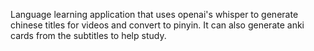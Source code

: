 Language learning application that uses openai's whisper to generate chinese titles for videos and convert to pinyin. It can also generate anki cards from the subtitles to help study.